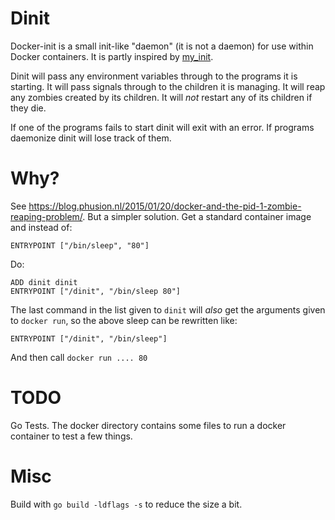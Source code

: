 # Dinit

Docker-init is a small init-like "daemon" (it is not a daemon) for use
within Docker containers. It is partly inspired by
[my_init](https://github.com/phusion/baseimage-docker/blob/master/image/bin/my_init).

Dinit will pass any environment variables through to the programs it is starting.
It will pass signals through to the children it is managing. It will reap any zombies
created by its children. It will *not* restart any of its children if they die.

If one of the programs fails to start dinit will exit with an error. If programs
daemonize dinit will lose track of them.

# Why?

See <https://blog.phusion.nl/2015/01/20/docker-and-the-pid-1-zombie-reaping-problem/>.
But a simpler solution. Get a standard container image and instead of:

    ENTRYPOINT ["/bin/sleep", "80"]

Do:

    ADD dinit dinit
    ENTRYPOINT ["/dinit", "/bin/sleep 80"]

The last command in the list given to `dinit` will *also* get the arguments given
to `docker run`, so the above sleep can be rewritten like:

    ENTRYPOINT ["/dinit", "/bin/sleep"]

And then call `docker run .... 80`

# TODO

Go Tests. The docker directory contains some files to run a docker container to
test a few things.

# Misc

Build with `go build -ldflags -s` to reduce the size a bit.
